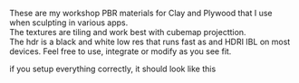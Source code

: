 These are my workshop PBR materials for Clay and Plywood that I use when sculpting in various apps.  
The textures are tiling and work best with cubemap projecttion.  
The hdr is a black and white low res that runs fast as and HDRI IBL on most devices. 
Feel free to use, integrate or modify as you see fit.

if you setup everything correctly, it should look like this 
